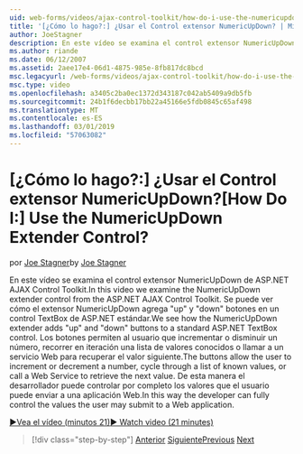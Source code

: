 ```yaml
---
uid: web-forms/videos/ajax-control-toolkit/how-do-i-use-the-numericupdown-extender-control
title: '[¿Cómo lo hago?:] ¿Usar el Control extensor NumericUpDown? | Microsoft Docs'
author: JoeStagner
description: En este vídeo se examina el control extensor NumericUpDown de ASP.NET AJAX Control Toolkit. Veremos cómo se agrega el extensor NumericUpDown 'up' y 'abajo'...
ms.author: riande
ms.date: 06/12/2007
ms.assetid: 2aee17e4-06d1-4875-985e-8fb817dc8bcd
msc.legacyurl: /web-forms/videos/ajax-control-toolkit/how-do-i-use-the-numericupdown-extender-control
msc.type: video
ms.openlocfilehash: a3405c2ba0ec1372d343187c042ab5409a9db5fb
ms.sourcegitcommit: 24b1f6decbb17bb22a45166e5fdb0845c65af498
ms.translationtype: MT
ms.contentlocale: es-ES
ms.lasthandoff: 03/01/2019
ms.locfileid: "57063082"
---
```

<a name="how-do-i-use-the-numericupdown-extender-control"></a><span data-ttu-id="8d088-105">[¿Cómo lo hago?:] ¿Usar el Control extensor NumericUpDown?</span><span class="sxs-lookup"><span data-stu-id="8d088-105">[How Do I:] Use the NumericUpDown Extender Control?</span></span>
====================
<span data-ttu-id="8d088-106">por [Joe Stagner](https://github.com/JoeStagner)</span><span class="sxs-lookup"><span data-stu-id="8d088-106">by [Joe Stagner](https://github.com/JoeStagner)</span></span>

<span data-ttu-id="8d088-107">En este vídeo se examina el control extensor NumericUpDown de ASP.NET AJAX Control Toolkit.</span><span class="sxs-lookup"><span data-stu-id="8d088-107">In this video we examine the NumericUpDown extender control from the ASP.NET AJAX Control Toolkit.</span></span> <span data-ttu-id="8d088-108">Se puede ver cómo el extensor NumericUpDown agrega "up" y "down" botones en un control TextBox de ASP.NET estándar.</span><span class="sxs-lookup"><span data-stu-id="8d088-108">We see how the NumericUpDown extender adds "up" and "down" buttons to a standard ASP.NET TextBox control.</span></span> <span data-ttu-id="8d088-109">Los botones permiten al usuario que incrementar o disminuir un número, recorrer en iteración una lista de valores conocidos o llamar a un servicio Web para recuperar el valor siguiente.</span><span class="sxs-lookup"><span data-stu-id="8d088-109">The buttons allow the user to increment or decrement a number, cycle through a list of known values, or call a Web Service to retrieve the next value.</span></span> <span data-ttu-id="8d088-110">De esta manera el desarrollador puede controlar por completo los valores que el usuario puede enviar a una aplicación Web.</span><span class="sxs-lookup"><span data-stu-id="8d088-110">In this way the developer can fully control the values the user may submit to a Web application.</span></span>

[<span data-ttu-id="8d088-111">&#9654;Vea el vídeo (minutos 21)</span><span class="sxs-lookup"><span data-stu-id="8d088-111">&#9654; Watch video (21 minutes)</span></span>](https://channel9.msdn.com/Blogs/ASP-NET-Site-Videos/how-do-i-use-the-numericupdown-extender-control)

> [!div class="step-by-step"]
> <span data-ttu-id="8d088-112">[Anterior](how-do-i-use-the-pagingbulletedlist-extender-control.md)
> [Siguiente](how-do-i-use-the-aspnet-ajax-validatorcallout-extender.md)</span><span class="sxs-lookup"><span data-stu-id="8d088-112">[Previous](how-do-i-use-the-pagingbulletedlist-extender-control.md)
[Next](how-do-i-use-the-aspnet-ajax-validatorcallout-extender.md)</span></span>
